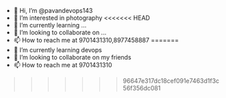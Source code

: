 - 👋 Hi, I’m @pavandevops143
- 👀 I’m interested in photography
<<<<<<< HEAD
- 🌱 I’m currently learning ...
- 💞️ I’m looking to collaborate on ...
- 📫 How to reach me at 9701431310,8977458887
=======
- 🌱 I’m currently learning devops
- 💞️ I’m looking to collaborate on my friends
- 📫 How to reach me at 9701431310
>>>>>>> 96647e317dc18cef091e7463d1f3c56f356dc081

<!---
pavandevops143/pavandevops143 is a ✨ special ✨ repository because its `README.md` (this file) appears on your GitHub profile.
You can click the Preview link to take a look at your changes.
--->
